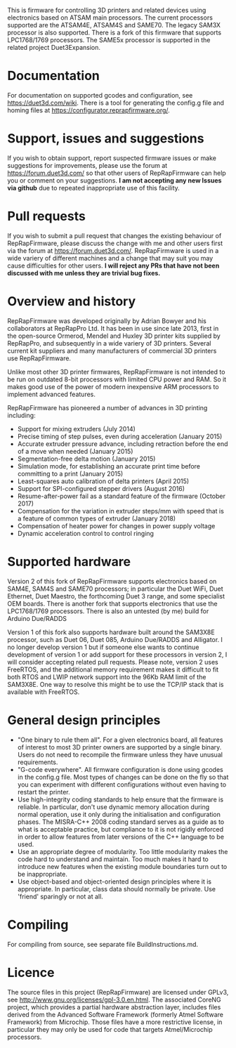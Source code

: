 This is firmware for controlling 3D printers and related devices using electronics based on ATSAM main processors. The current processors supported are the ATSAM4E, ATSAM4S and SAME70. The legacy SAM3X processor is also supported. There is a fork of this firmware that supports LPC1768/1769 processors. The SAME5x processor is supported in the related project Duet3Expansion.

Documentation
=============
For documentation on supported gcodes and configuration, see https://duet3d.com/wiki. There is a tool for generating the config.g file and homing files at https://configurator.reprapfirmware.org/.

Support, issues and suggestions
===============================
If you wish to obtain support, report suspected firmware issues or make suggestions for improvements, please use the forum at https://forum.duet3d.com/ so that other users of RepRapFirmware can help you or comment on your suggestions. **I am not accepting any new Issues via github** due to repeated inappropriate use of this facility.

Pull requests
=============
If you wish to submit a pull request that changes the existing behaviour of RepRapFirmware, please discuss the change with me and other users first via the forum at https://forum.duet3d.com/. RepRapFirmware is used in a wide variery of different machines and a change that may suit you may cause difficulties for other users. **I will reject any PRs that have not been discussed with me unless they are trivial bug fixes.**

Overview and history
====================
RepRapFirmware was developed originally by Adrian Bowyer and his collaborators at RepRapPro Ltd. It has been in use since late 2013, first in the open-source Ormerod, Mendel and Huxley 3D printer kits supplied by RepRapPro, and subsequently in a wide variery of 3D printers. Several current kit suppliers and many manufacturers of commercial 3D printers use RepRapFirmware.

Unlike most other 3D printer firmwares, RepRapFirmware is not intended to be run on outdated 8-bit processors with limited CPU power and RAM. So it makes good use of the power of modern inexpensive ARM processors to implement advanced features.

RepRapFirmware has pioneered a number of advances in 3D printing including:

* Support for mixing extruders (July 2014)
* Precise timing of step pulses, even during acceleration (January 2015)
* Accurate extruder pressure advance, including retraction before the end of a move when needed (January 2015)
* Segmentation-free delta motion (January 2015)
* Simulation mode, for establishing an accurate print time before committing to a print (January 2015)
* Least-squares auto calibration of delta printers (April 2015)
* Support for SPI-configured stepper drivers (August 2016)
* Resume-after-power fail as a standard feature of the firmware (October 2017)
* Compensation for the variation in extruder steps/mm with speed that is a feature of common types of extruder (January 2018)
* Compensation of heater power for changes in power supply voltage
* Dynamic acceleration control to control ringing

Supported hardware
==================
Version 2 of this fork of RepRapFirmware supports electronics based on SAM4E, SAM4S and SAME70 processors; in particular the Duet WiFi, Duet Ethernet, Duet Maestro, the forthcoming Duet 3 range, and some specialist OEM boards. There is another fork that supports electronics that use the LPC1768/1769 processors. There is also an untested (by me) build for Arduino Due/RADDS

Version 1 of this fork also supports hardware built around the SAM3X8E processor, such as Duet 06, Duet 085, Arduino Due/RADDS and Alligator. I no longer develop version 1 but if someone else wants to continue development of version 1 or add support for these processors in version 2, I will consider accepting related pull requests. Please note, version 2 uses FreeRTOS, and the additional memory requirement makes it difficult to fit both RTOS and LWIP network support into the 96Kb RAM limit of the SAM3X8E. One way to resolve this might be to use the TCP/IP stack that is available with FreeRTOS.

General design principles
=========================
* "One binary to rule them all". For a given electronics board, all features of interest to most 3D printer owners are supported by a single binary. Users do not need to recompile the firmware unless they have unusual requirements.
* "G-code everywhere". All firmware configuration is done using gcodes in the config.g file. Most types of changes can be done on the fly so that you can experiment with different configurations without even having to restart the printer.
* Use high-integrity coding standards to help ensure that the firmware is reliable. In particular, don't use dynamic memory allocation during normal operation, use it only during the initialisation and configuration phases. The MISRA-C++ 2008 coding standard serves as a guide as to what is acceptable practice, but compliance to it is not rigidly enforced in order to allow features from later versions of the C++ language to be used.
* Use an appropriate degree of modularity. Too little modularity makes the code hard to understand and maintain. Too much makes it hard to introduce new features when the existing module boundaries turn out to be inappropriate.
* Use object-based and object-oriented design principles where it is appropriate. In particular, class data should normally be private. Use 'friend' sparingly or not at all.

Compiling
=========
For compiling from source, see separate file BuildInstructions.md.

Licence
=======
The source files in this project (RepRapFirmware) are licensed under GPLv3, see http://www.gnu.org/licenses/gpl-3.0.en.html. The associated CoreNG project, which provides a partial hardware abstraction layer, includes files derived from the Advanced Software Framework (formerly Atmel Software Framework) from Microchip. Those files have a more restrictive license, in particular they may only be used for code that targets Atmel/Microchip processors.
